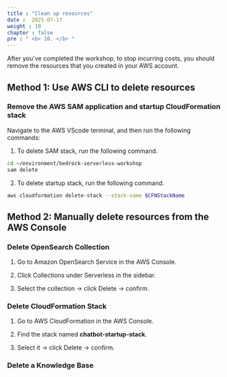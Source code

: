 ```yaml
---
title : "Clean up resources"
date :  2025-07-17
weight : 10
chapter : false
pre : " <b> 10. </b> "
---
```


After you've completed the workshop, to stop incurring costs, you should remove the resources that you created in your AWS account.

## Method 1: Use AWS CLI to delete resources

### Remove the AWS SAM application and startup CloudFormation stack

Navigate to the AWS VScode terminal, and then run the following commands:

 1. To delete SAM stack, run the following command.
```bash
cd ~/environment/bedrock-serverless-workshop
sam delete
```
2. To delete startup stack, run the following command.
```bash
aws cloudformation delete-stack --stack-name $CFNStackName
```
## Method 2: Manually delete resources from the AWS Console
### Delete OpenSearch Collection
1. Go to Amazon OpenSearch Service in the AWS Console.

2. Click Collections under Serverless in the sidebar.

3. Select the collection → click Delete → confirm.
### Delete CloudFormation Stack
1. Go to AWS CloudFormation in the AWS Console.

2. Find the stack named **chatbot-startup-stack**.

3. Select it → click Delete → confirm.
### Delete a Knowledge Base
